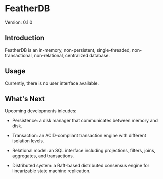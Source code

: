# FeatherDB

Version: 0.1.0

## Introduction

FeatherDB is an in-memory, non-persistent, single-threaded, non-transactional, non-relational, centralized database.

## Usage

Currently, there is no user interface available.

## What's Next

Upcoming developments inlcudes:

* Persistence: a disk manager that communicates between memory and disk.

* Transaction: an ACID-compliant transaction engine with different isolation levels.

* Relational model: an SQL interface including projections, filters, joins, aggregates, and transactions.

* Distributed system: a Raft-based distributed consensus engine for linearizable state machine replication.